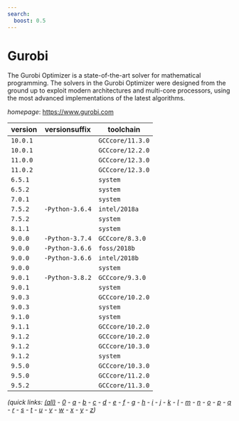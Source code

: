 ```yaml
---
search:
  boost: 0.5
---
```

# Gurobi

The Gurobi Optimizer is a state-of-the-art solver for mathematical programming. The solvers in the Gurobi Optimizer were designed from the ground up to exploit modern architectures and multi-core processors, using the most advanced implementations of the latest algorithms.

*homepage*: <https://www.gurobi.com>

version | versionsuffix | toolchain
--------|---------------|----------
``10.0.1`` |  | ``GCCcore/11.3.0``
``10.0.1`` |  | ``GCCcore/12.2.0``
``11.0.0`` |  | ``GCCcore/12.3.0``
``11.0.2`` |  | ``GCCcore/12.3.0``
``6.5.1`` |  | ``system``
``6.5.2`` |  | ``system``
``7.0.1`` |  | ``system``
``7.5.2`` | ``-Python-3.6.4`` | ``intel/2018a``
``7.5.2`` |  | ``system``
``8.1.1`` |  | ``system``
``9.0.0`` | ``-Python-3.7.4`` | ``GCCcore/8.3.0``
``9.0.0`` | ``-Python-3.6.6`` | ``foss/2018b``
``9.0.0`` | ``-Python-3.6.6`` | ``intel/2018b``
``9.0.0`` |  | ``system``
``9.0.1`` | ``-Python-3.8.2`` | ``GCCcore/9.3.0``
``9.0.1`` |  | ``system``
``9.0.3`` |  | ``GCCcore/10.2.0``
``9.0.3`` |  | ``system``
``9.1.0`` |  | ``system``
``9.1.1`` |  | ``GCCcore/10.2.0``
``9.1.2`` |  | ``GCCcore/10.2.0``
``9.1.2`` |  | ``GCCcore/10.3.0``
``9.1.2`` |  | ``system``
``9.5.0`` |  | ``GCCcore/10.3.0``
``9.5.0`` |  | ``GCCcore/11.2.0``
``9.5.2`` |  | ``GCCcore/11.3.0``


*(quick links: [(all)](../index.md) - [0](../0/index.md) - [a](../a/index.md) - [b](../b/index.md) - [c](../c/index.md) - [d](../d/index.md) - [e](../e/index.md) - [f](../f/index.md) - [g](../g/index.md) - [h](../h/index.md) - [i](../i/index.md) - [j](../j/index.md) - [k](../k/index.md) - [l](../l/index.md) - [m](../m/index.md) - [n](../n/index.md) - [o](../o/index.md) - [p](../p/index.md) - [q](../q/index.md) - [r](../r/index.md) - [s](../s/index.md) - [t](../t/index.md) - [u](../u/index.md) - [v](../v/index.md) - [w](../w/index.md) - [x](../x/index.md) - [y](../y/index.md) - [z](../z/index.md))*

